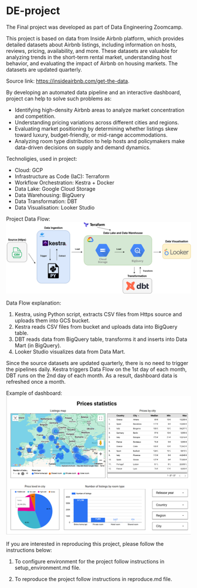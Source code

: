 # DE-project
The Final project was developed as part of Data Engineering Zoomcamp. 

This project is based on data from Inside Airbnb platform, which provides detailed datasets about Airbnb listings, including information on hosts, reviews, pricing, availability, and more. These datasets are valuable for analyzing trends in the short-term rental market, understanding host behavior, and evaluating the impact of Airbnb on housing markets. The datasets are updated quarterly. 

Source link: https://insideairbnb.com/get-the-data. 

By developing an automated data pipeline and an interactive dashboard, project can help to solve such problems as:
- Identifying high-density Airbnb areas to analyze market concentration and competition. 
- Understanding pricing variations across different cities and regions.
- Evaluating market positioning by determining whether listings skew toward luxury, budget-friendly, or mid-range accommodations.
- Analyzing room type distribution to help hosts and policymakers make data-driven decisions on supply and demand dynamics.

Technoligies, used in project:
- Cloud: GCP
- Infrastructure as Code (IaC): Terraform
- Workflow Orchestration: Kestra + Docker
- Data Lake: Google Cloud Storage
- Data Warehousing: BigQuery
- Data Transformation: DBT
- Data Visualisation: Looker Studio

Project Data Flow:
![Data Flow](<Data flow.png>)

Data Flow explanation: 
1. Kestra, using Python script, extracts CSV files from Https source and uploads them into GCS bucket.
2. Kestra reads CSV files from bucket and uploads data into BigQuery table. 
3. DBT reads data from BigQuery table, transforms it and inserts into Data Mart (in BigQuery). 
4. Looker Studio visualizes data from Data Mart. 

Since the source datasets are updated quarterly, there is no need to trigger the pipelines daily.
Kestra triggers Data Flow on the 1st day of each month, DBT runs on the 2nd day of each month. 
As a result, dashboard data is refreshed once a month. 

Example of dashboard: 
![dashboard](<looker/Prices statistics.png>)


If you are interested in reproducing this project, please follow the instructions below:

1. To configure environment for the project follow instructions in setup_environment.md file.

2. To reproduce the project follow instructions in reproduce.md file. 
















